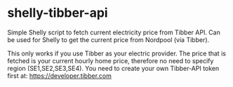 # shelly-tibber-api
Simple Shelly script to fetch current electricity price from Tibber API. Can be used for Shelly to get the current price from Nordpool (via Tibber).

This only works if you use Tibber as your electric provider. The price that is fetched is your current hourly home price, therefore no need to specify region (SE1,SE2,SE3,SE4). You need to create your own Tibber-API token first at: https://developer.tibber.com
